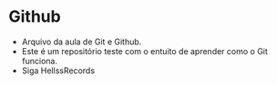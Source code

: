 # Github
- Arquivo da aula de Git e Github.
- Este é um repositório teste com o entuito de aprender como o Git funciona.
- Siga HellssRecords